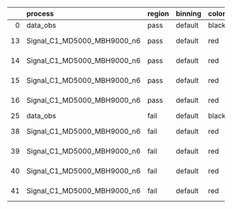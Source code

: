 |    | process                     | region   | binning   | color   | process_type   |   scale | variation   | source_filename                                                      | source_histname    | alias                       | title     |   combine_idx |     lnN |   shapes | syst_type   | direction   | variation_alias   |
|---:|:----------------------------|:---------|:----------|:--------|:---------------|--------:|:------------|:---------------------------------------------------------------------|:-------------------|:----------------------------|:----------|--------------:|--------:|---------:|:------------|:------------|:------------------|
|  0 | data_obs                    | pass     | default   | black   | DATA           |       1 | nominal     | ./histograms_for_2DAlphabet_v18//BH_Data.root                        | hpass              | Data                        | Data      |           nan | nan     |      nan | nan         | nan         | nan               |
| 13 | Signal_C1_MD5000_MBH9000_n6 | pass     | default   | red     | SIGNAL         |       1 | lumi        | ./histograms_for_2DAlphabet_v18//BH_Signal_C1_MD5000_MBH9000_n6.root | hpass              | Signal_C1_MD5000_MBH9000_n6 | BH signal |           nan |   1.016 |      nan | lnN         | nan         | nan               |
| 14 | Signal_C1_MD5000_MBH9000_n6 | pass     | default   | red     | SIGNAL         |       1 | SVM         | ./histograms_for_2DAlphabet_v18//BH_Signal_C1_MD5000_MBH9000_n6.root | hpass_SVMsyst_up   | Signal_C1_MD5000_MBH9000_n6 | BH signal |           nan | nan     |        1 | shapes      | Up          | SVMsyst           |
| 15 | Signal_C1_MD5000_MBH9000_n6 | pass     | default   | red     | SIGNAL         |       1 | SVM         | ./histograms_for_2DAlphabet_v18//BH_Signal_C1_MD5000_MBH9000_n6.root | hpass_SVMsyst_down | Signal_C1_MD5000_MBH9000_n6 | BH signal |           nan | nan     |        1 | shapes      | Down        | SVMsyst           |
| 16 | Signal_C1_MD5000_MBH9000_n6 | pass     | default   | red     | SIGNAL         |       1 | nominal     | ./histograms_for_2DAlphabet_v18//BH_Signal_C1_MD5000_MBH9000_n6.root | hpass              | Signal_C1_MD5000_MBH9000_n6 | BH signal |           nan | nan     |      nan | nan         | nan         | nan               |
| 25 | data_obs                    | fail     | default   | black   | DATA           |       1 | nominal     | ./histograms_for_2DAlphabet_v18//BH_Data.root                        | hfail              | Data                        | Data      |           nan | nan     |      nan | nan         | nan         | nan               |
| 38 | Signal_C1_MD5000_MBH9000_n6 | fail     | default   | red     | SIGNAL         |       1 | lumi        | ./histograms_for_2DAlphabet_v18//BH_Signal_C1_MD5000_MBH9000_n6.root | hfail              | Signal_C1_MD5000_MBH9000_n6 | BH signal |           nan |   1.016 |      nan | lnN         | nan         | nan               |
| 39 | Signal_C1_MD5000_MBH9000_n6 | fail     | default   | red     | SIGNAL         |       1 | SVM         | ./histograms_for_2DAlphabet_v18//BH_Signal_C1_MD5000_MBH9000_n6.root | hfail_SVMsyst_up   | Signal_C1_MD5000_MBH9000_n6 | BH signal |           nan | nan     |        1 | shapes      | Up          | SVMsyst           |
| 40 | Signal_C1_MD5000_MBH9000_n6 | fail     | default   | red     | SIGNAL         |       1 | SVM         | ./histograms_for_2DAlphabet_v18//BH_Signal_C1_MD5000_MBH9000_n6.root | hfail_SVMsyst_down | Signal_C1_MD5000_MBH9000_n6 | BH signal |           nan | nan     |        1 | shapes      | Down        | SVMsyst           |
| 41 | Signal_C1_MD5000_MBH9000_n6 | fail     | default   | red     | SIGNAL         |       1 | nominal     | ./histograms_for_2DAlphabet_v18//BH_Signal_C1_MD5000_MBH9000_n6.root | hfail              | Signal_C1_MD5000_MBH9000_n6 | BH signal |           nan | nan     |      nan | nan         | nan         | nan               |